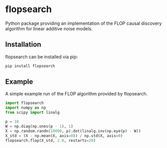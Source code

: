 # flopsearch

Python package providing an implementation of the FLOP causal discovery algorithm for linear additive noise models.

## Installation
flopsearch can be installed via pip:

```bash
pip install flopsearch
```

## Example
A simple example run of the FLOP algorithm provided by flopsearch.

``` py
import flopsearch
import numpy as np
from scipy import linalg

p = 10
W = np.diag(np.ones(p - 1), 1)
X = np.random.randn(10000, p).dot(linalg.inv(np.eye(p) - W))
X_std = (X - np.mean(X, axis=0)) / np.std(X, axis=0)
flopsearch.flop(X_std, 2.0, restarts=20)
```
